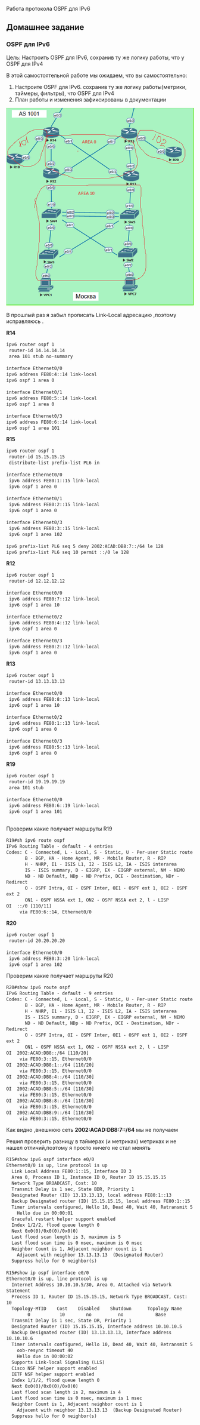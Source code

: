 Работа протокола OSPF для IPv6

## Домашнее задание

### OSPF для IPv6

Цель: Настроить OSPF для IPv6, сохранив ту же логику работы, что у OSPF для IPv4

В этой самостоятельной работе мы ожидаем, что вы самостоятельно:

1. Настроите OSPF для IPv6. сохранив ту же логику работы(метрики, таймеры, фильтры), что OSPF для IPv4
2. План работы и изменения зафиксированы в документации

![OSPF](img/OSPF.png)



В прошлый раз я забыл прописать Link-Local  адресацию ,поэтому исправляюсь .

**R14**

```
ipv6 router ospf 1
 router-id 14.14.14.14
 area 101 stub no-summary

interface Ethernet0/0
ipv6 address FE80:4::14 link-local
ipv6 ospf 1 area 0

interface Ethernet0/1
ipv6 address FE80:5::14 link-local
ipv6 ospf 1 area 0

interface Ethernet0/3
ipv6 address FE80:6::14 link-local
ipv6 ospf 1 area 101

```



**R15**

```
ipv6 router ospf 1
 router-id 15.15.15.15
 distribute-list prefix-list PL6 in
 
interface Ethernet0/0
 ipv6 address FE80:1::15 link-local
 ipv6 ospf 1 area 0

interface Ethernet0/1
 ipv6 address FE80:2::15 link-local
 ipv6 ospf 1 area 0

interface Ethernet0/3
 ipv6 address FE80:3::15 link-local
 ipv6 ospf 1 area 102

ipv6 prefix-list PL6 seq 5 deny 2002:ACAD:DB8:7::/64 le 128
ipv6 prefix-list PL6 seq 10 permit ::/0 le 128

```



**R12**

```
ipv6 router ospf 1
 router-id 12.12.12.12

interface Ethernet0/0
 ipv6 address FE80:7::12 link-local
 ipv6 ospf 1 area 10

interface Ethernet0/2
 ipv6 address FE80:4::12 link-local
 ipv6 ospf 1 area 0
 
interface Ethernet0/3
 ipv6 address FE80:2::12 link-local
 ipv6 ospf 1 area 0
```

**R13**

```
ipv6 router ospf 1
 router-id 13.13.13.13

interface Ethernet0/0
 ipv6 address FE80:8::13 link-local
 ipv6 ospf 1 area 10

interface Ethernet0/2
 ipv6 address FE80:1::13 link-local
 ipv6 ospf 1 area 0

interface Ethernet0/3
 ipv6 address FE80:5::13 link-local
 ipv6 ospf 1 area 0
```



**R19**

```
ipv6 router ospf 1
 router-id 19.19.19.19
 area 101 stub

interface Ethernet0/0
 ipv6 address FE80:6::19 link-local
 ipv6 ospf 1 area 101
 
```

Проверим какие получает маршруты R19

```
R19#sh ipv6 route ospf
IPv6 Routing Table - default - 4 entries
Codes: C - Connected, L - Local, S - Static, U - Per-user Static route
       B - BGP, HA - Home Agent, MR - Mobile Router, R - RIP
       H - NHRP, I1 - ISIS L1, I2 - ISIS L2, IA - ISIS interarea
       IS - ISIS summary, D - EIGRP, EX - EIGRP external, NM - NEMO
       ND - ND Default, NDp - ND Prefix, DCE - Destination, NDr - Redirect
       O - OSPF Intra, OI - OSPF Inter, OE1 - OSPF ext 1, OE2 - OSPF ext 2
       ON1 - OSPF NSSA ext 1, ON2 - OSPF NSSA ext 2, l - LISP
OI  ::/0 [110/11]
     via FE80:6::14, Ethernet0/0
```

**R20**

```
ipv6 router ospf 1
 router-id 20.20.20.20

interface Ethernet0/0
 ipv6 address FE80:3::20 link-local
 ipv6 ospf 1 area 102
```

Проверим какие получает маршруты R20

```
R20#show ipv6 route ospf
IPv6 Routing Table - default - 9 entries
Codes: C - Connected, L - Local, S - Static, U - Per-user Static route
       B - BGP, HA - Home Agent, MR - Mobile Router, R - RIP
       H - NHRP, I1 - ISIS L1, I2 - ISIS L2, IA - ISIS interarea
       IS - ISIS summary, D - EIGRP, EX - EIGRP external, NM - NEMO
       ND - ND Default, NDp - ND Prefix, DCE - Destination, NDr - Redirect
       O - OSPF Intra, OI - OSPF Inter, OE1 - OSPF ext 1, OE2 - OSPF ext 2
       ON1 - OSPF NSSA ext 1, ON2 - OSPF NSSA ext 2, l - LISP
OI  2002:ACAD:DB8::/64 [110/20]
     via FE80:3::15, Ethernet0/0
OI  2002:ACAD:DB8:1::/64 [110/20]
     via FE80:3::15, Ethernet0/0
OI  2002:ACAD:DB8:4::/64 [110/30]
     via FE80:3::15, Ethernet0/0
OI  2002:ACAD:DB8:5::/64 [110/30]
     via FE80:3::15, Ethernet0/0
OI  2002:ACAD:DB8:8::/64 [110/30]
     via FE80:3::15, Ethernet0/0
OI  2002:ACAD:DB8:9::/64 [110/30]
     via FE80:3::15, Ethernet0/0

```

Как видно ,внешнюю сеть **2002:ACAD:DB8:7::/64** мы не получаем





Решил проверить разницу в таймерах (и метриках) метриках и не нашел отличий,поэтому я просто ничего не стал менять 

```
R15#show ipv6 ospf interface e0/0
Ethernet0/0 is up, line protocol is up
  Link Local Address FE80:1::15, Interface ID 3
  Area 0, Process ID 1, Instance ID 0, Router ID 15.15.15.15
  Network Type BROADCAST, Cost: 10
  Transmit Delay is 1 sec, State BDR, Priority 1
  Designated Router (ID) 13.13.13.13, local address FE80:1::13
  Backup Designated router (ID) 15.15.15.15, local address FE80:1::15
  Timer intervals configured, Hello 10, Dead 40, Wait 40, Retransmit 5
    Hello due in 00:00:01
  Graceful restart helper support enabled
  Index 1/2/2, flood queue length 0
  Next 0x0(0)/0x0(0)/0x0(0)
  Last flood scan length is 3, maximum is 5
  Last flood scan time is 0 msec, maximum is 0 msec
  Neighbor Count is 1, Adjacent neighbor count is 1
    Adjacent with neighbor 13.13.13.13  (Designated Router)
  Suppress hello for 0 neighbor(s)
  
R15#show ip ospf interface e0/0
Ethernet0/0 is up, line protocol is up
  Internet Address 10.10.10.5/30, Area 0, Attached via Network Statement
  Process ID 1, Router ID 15.15.15.15, Network Type BROADCAST, Cost: 10
  Topology-MTID    Cost    Disabled    Shutdown      Topology Name
        0           10        no          no            Base
  Transmit Delay is 1 sec, State DR, Priority 1
  Designated Router (ID) 15.15.15.15, Interface address 10.10.10.5
  Backup Designated router (ID) 13.13.13.13, Interface address 10.10.10.6
  Timer intervals configured, Hello 10, Dead 40, Wait 40, Retransmit 5
    oob-resync timeout 40
    Hello due in 00:00:02
  Supports Link-local Signaling (LLS)
  Cisco NSF helper support enabled
  IETF NSF helper support enabled
  Index 1/1/2, flood queue length 0
  Next 0x0(0)/0x0(0)/0x0(0)
  Last flood scan length is 2, maximum is 4
  Last flood scan time is 0 msec, maximum is 1 msec
  Neighbor Count is 1, Adjacent neighbor count is 1
    Adjacent with neighbor 13.13.13.13  (Backup Designated Router)
  Suppress hello for 0 neighbor(s)

```

